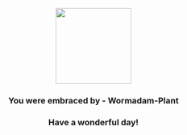 <p align="center">
    <img src="https://raw.githubusercontent.com/PokeAPI/sprites/master/sprites/pokemon/413.png" width="150" height="150">
</p>
<h3 align="center">You were embraced by - <b>Wormadam-Plant</b></h3>
<h3 align="center">Have a wonderful day!</h3>
